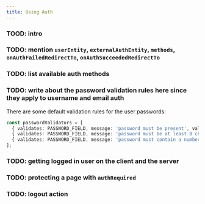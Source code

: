 ```yaml
---
title: Using Auth
---
```


### TOOD: intro

### TODO: mention `userEntity`,  `externalAuthEntity`, `methods`, `onAuthFailedRedirectTo`, `onAuthSucceededRedirectTo`


### TODO: list available auth methods

### TODO: write about the password validation rules here since they apply to username and email auth

There are some default validation rules for the user passwords:
```ts
const passwordValidators = [
  { validates: PASSWORD_FIELD, message: 'password must be present', validator: password => !!password },
  { validates: PASSWORD_FIELD, message: 'password must be at least 8 characters', validator: password => password.length >= 8 },
  { validates: PASSWORD_FIELD, message: 'password must contain a number', validator: password => /\d/.test(password) },
];
```

### TODO: getting logged in user on the client and the server

### TODO: protecting a page with `authRequired`

### TODO: logout action